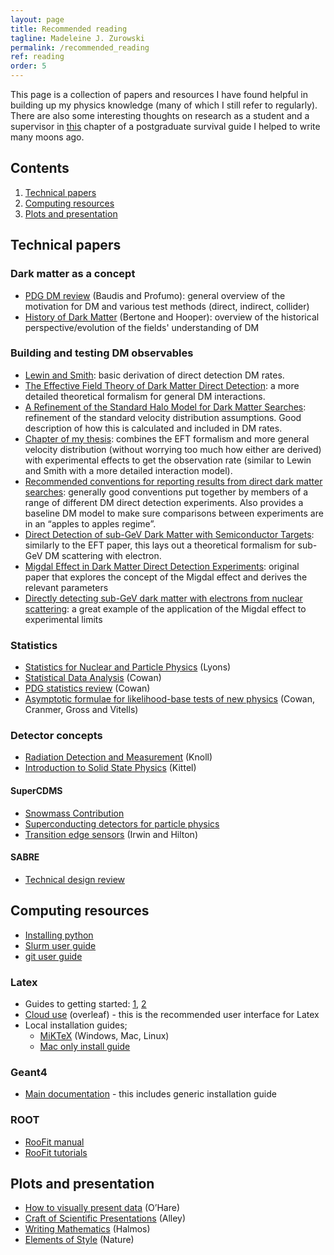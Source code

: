 ```yaml
---
layout: page
title: Recommended reading
tagline: Madeleine J. Zurowski
permalink: /recommended_reading
ref: reading
order: 5
---
```


This page is a collection of papers and resources I have found helpful in building up my physics knowledge (many of which I still refer to regularly). There are also some interesting thoughts on research as a student and a supervisor in [this](https://mjzurowski.github.io/files/Postgraduate_Survival_Guide_ch5.pdf) chapter of a postgraduate survival guide I helped to write many moons ago.

## Contents
1. [Technical papers](#papers)
2. [Computing resources](#software)
3. [Plots and presentation](#style)

## Technical papers<a name="papers"></a>

### Dark matter as a concept
* [PDG DM review](https://pdg.lbl.gov/2024/web/viewer.html?file=../reviews/rpp2024-rev-dark-matter.pdf) (Baudis and Profumo): general overview of the motivation for DM and various test methods (direct, indirect, collider)
* [History of Dark Matter](https://arxiv.org/abs/1605.04909) (Bertone and Hooper): overview of the historical perspective/evolution of the fields' understanding of DM

### Building and testing DM observables
* [Lewin and Smith](https://www.sciencedirect.com/science/article/abs/pii/S0927650596000473): basic derivation of direct detection DM rates.
* [The Effective Field Theory of Dark Matter Direct Detection](https://arxiv.org/abs/1203.3542): a more detailed theoretical formalism for general DM interactions.
* [A Refinement of the Standard Halo Model for Dark Matter Searches](https://arxiv.org/pdf/1810.11468): refinement of the standard velocity distribution assumptions. Good description of how this is calculated and included in DM rates.
* [Chapter of my thesis](https://mjzurowski.github.io/files/rate_calcs.pdf): combines the EFT formalism and more general velocity distribution (without worrying too much how either are derived) with experimental effects to get the observation rate (similar to Lewin and Smith with a more detailed interaction model).
* [Recommended conventions for reporting results from direct dark matter searches](https://arxiv.org/pdf/2105.00599): generally good conventions put together by members of a range of different DM direct detection experiments. Also provides a baseline DM model to make sure comparisons between experiments are in an “apples to apples regime”.
* [Direct Detection of sub-GeV Dark Matter with Semiconductor Targets](https://arxiv.org/pdf/1509.01598): similarly to the EFT paper, this lays out a theoretical formalism for sub-GeV DM scattering with electron.
* [Migdal Effect in Dark Matter Direct Detection Experiments](https://arxiv.org/abs/1707.07258): original paper that explores the concept of the Migdal effect and derives the relevant parameters
* [Directly detecting sub-GeV dark matter with electrons from nuclear scattering](https://arxiv.org/pdf/1711.09906): a great example of the application of the Migdal effect to experimental limits

### Statistics
* [Statistics for Nuclear and Particle Physics](https://www.cambridge.org/highereducation/books/statistics-for-nuclear-and-particle-physicists/9544B39F3244D9457BEC324CD34F1571#overview) (Lyons)
* [Statistical Data Analysis](https://www.sherrytowers.com/cowan_statistical_data_analysis.pdf) (Cowan)
* [PDG statistics review](https://pdg.lbl.gov/2020/reviews/rpp2020-rev-statistics.pdf) (Cowan)
* [Asymptotic formulae for likelihood-base tests of new physics](https://arxiv.org/abs/1007.1727) (Cowan, Cranmer, Gross and Vitells)

### Detector concepts
* [Radiation Detection and Measurement](https://indico-tdli.sjtu.edu.cn/event/171/contributions/2123/attachments/982/1592/Knoll4thEdition.pdf) (Knoll)
* [Introduction to Solid State Physics](http://metal.elte.hu/~groma/Anyagtudomany/kittel.pdf) (Kittel)

#### SuperCDMS
* [Snowmass Contribution](https://arxiv.org/abs/2203.08463)
* [Superconducting detectors for particle physics](https://arxiv.org/abs/2111.08875)
* [Transition edge sensors](https://link.springer.com/chapter/10.1007/10933596_3) (Irwin and Hilton)

#### SABRE
* [Technical design review](https://arxiv.org/abs/2411.13889)

## Computing resources<a name="software"></a>
* [Installing python](https://realpython.com/installing-python/)
* [Slurm user guide](https://slurm.schedmd.com/quickstart.html)
* [git user guide](https://github.com/git-guides)

### Latex
* Guides to getting started: [1](https://www.maths.tcd.ie/~dwilkins/LaTeXPrimer/), [2](https://www.overleaf.com/learn/latex/Learn_LaTeX_in_30_minutes)
* [Cloud use](https://www.overleaf.com/project) (overleaf) - this is the recommended user interface for Latex
* Local installation guides;
    * [MiKTeX](https://miktex.org/download) (Windows, Mac, Linux)
    * [Mac only install guide](https://sourabhbajaj.com/mac-setup/LaTeX/)

### Geant4
* [Main documentation](https://geant4.web.cern.ch/docs/) - this includes generic installation guide

### ROOT
* [RooFit manual](https://root.cern/download/roofit-strasbourg-v10.pdf)
* [RooFit tutorials](https://root.cern/doc/v628/group__tutorial__roofit.html)

## Plots and presentation<a name="style"></a>
* [How to visually present data](https://github.com/cajohare/HowToMakeAPlot) (O’Hare)
* [Craft of Scientific Presentations](https://sharif.edu/~namvar/index_files/Scientific-Presentation.pdf) (Alley)
* [Writing Mathematics](https://entropiesschool.sciencesconf.org/data/How_to_Write_Mathematics.pdf) (Halmos)
* [Elements of Style](https://www.nature.com/articles/nphys724) (Nature)
